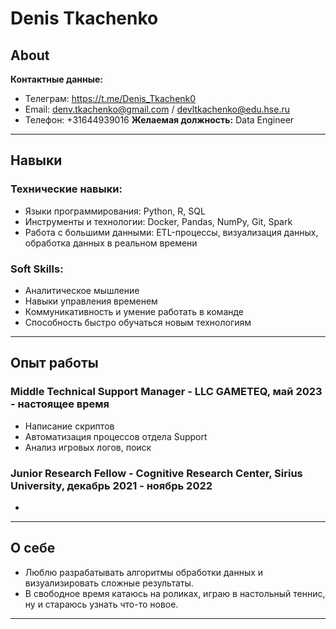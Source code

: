 # Denis Tkachenko

## About
 
**Контактные данные:**
- Телеграм: https://t.me/Denis_Tkachenk0
- Email: denv.tkachenko@gmail.com / devltkachenko@edu.hse.ru
- Телефон: +31644939016 
**Желаемая должность:** Data Engineer 

---

## Навыки

### Технические навыки:
- Языки программирования: Python, R, SQL  
- Инструменты и технологии: Docker, Pandas, NumPy, Git, Spark
- Работа с большими данными: ETL-процессы, визуализация данных, обработка данных в реальном времени

### Soft Skills:
- Аналитическое мышление
- Навыки управления временем
- Коммуникативность и умение работать в команде
- Способность быстро обучаться новым технологиям

---

## Опыт работы

### Middle Technical Support Manager - LLC GAMETEQ, май 2023 - настоящее время
- Написание скриптов 
- Автоматизация процессов отдела Support
- Анализ игровых логов, поиск 

### Junior Research Fellow - Cognitive Research Center, Sirius University, декабрь 2021 - ноябрь 2022
- 
---

## О себе

- Люблю разрабатывать алгоритмы обработки данных и визуализировать сложные результаты.
- В свободное время катаюсь на роликах, играю в настольный теннис, ну и стараюсь узнать что-то новое.

---

